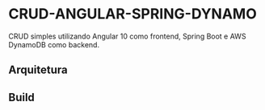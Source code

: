 # CRUD-ANGULAR-SPRING-DYNAMO

CRUD simples utilizando Angular 10 como frontend, Spring Boot e AWS DynamoDB como backend.

## Arquitetura


## Build


